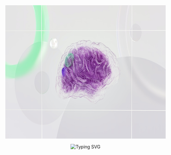 <div align="left">
  
<img src="https://github.com/RolfLobo/RolfLobo/blob/main/pexels-google-deepmind-17483868.jpg" alt="AI Brain" style="height: 30em; width:300em; align:'left';"/>

</div>

<div align="center">
  
![Typing SVG](https://readme-typing-svg.demolab.com?font=Fira+Code&size=35&pause=1000&color=D0A176&center=true&vCenter=true&random=false&width=500&height=70&lines=Hey+there+%F0%9F%9A%80;I'm+Rolf+Lobo)

</div>

